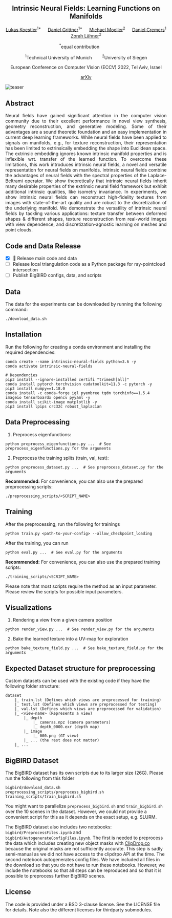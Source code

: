 <h2 align="center">Intrinsic Neural Fields: Learning Functions on Manifolds</h2>

<p align="center">
    <a href="https://lukaskoestler.com">Lukas Koestler</a><sup>1*</sup> &emsp;
    <a href="https://www.linkedin.com/in/daniel-m-grittner/">Daniel Grittner</a><sup>1*</sup> &emsp;
    <a href="https://www.vsa.informatik.uni-siegen.de/en/moeller-michael">Michael Moeller</a><sup>2</sup> &emsp;
    <a href="https://vision.in.tum.de/members/cremers">Daniel Cremers</a><sup>1</sup> &emsp;
    <a href="https://zorah.github.io">Zorah Lähner</a><sup>2</sup> &emsp;
</p>

<p align="center">
    <sup>*</sup>equal contribution&emsp;&emsp;&emsp;
</p>

<p align="center">
    <sup>1</sup>Technical University of Munich&emsp;&emsp;
    <sup>2</sup>University of Siegen<br>
</p>

<p align="center">
    European Conference on Computer Vision (ECCV) 2022, Tel Aviv, Israel
</p>

<p align="center">
    <a href="https://arxiv.org/abs/2203.07967">arXiv</a>
</p>

![teaser](assets/teaser.png)

## Abstract

<p align="justify">Neural fields have gained significant attention in the computer vision community due to their excellent performance in novel view synthesis, geometry reconstruction, and generative modeling. Some of their advantages are a sound theoretic foundation and an easy implementation in current deep learning frameworks. While neural fields have been applied to signals on manifolds, e.g., for texture reconstruction, their representation has been limited to extrinsically embedding the shape into Euclidean space. The extrinsic embedding ignores known intrinsic manifold properties and is inflexible wrt. transfer of the learned function. To overcome these limitations, this work introduces intrinsic neural fields, a novel and versatile representation for neural fields on manifolds. Intrinsic neural fields combine the advantages of neural fields with the spectral properties of the Laplace-Beltrami operator. We show theoretically that intrinsic neural fields inherit many desirable properties of the extrinsic neural field framework but exhibit additional intrinsic qualities, like isometry invariance. In experiments, we show intrinsic neural fields can reconstruct high-fidelity textures from images with state-of-the-art quality and are robust to the discretization of the underlying manifold. We demonstrate the versatility of intrinsic neural fields by tackling various applications: texture transfer between deformed shapes & different shapes, texture reconstruction from real-world images with view dependence, and discretization-agnostic learning on meshes and point clouds.</p>

## Code and Data Release

- [X] 📣 Release main code and data
- [ ] Release local triangulation code as a Python package for ray-pointcloud intersection
- [ ] Publish BigBIRD configs, data, and scripts

## Data

The data for the experiments can be downloaded by running the following command:

```
./download_data.sh
```

## Installation

Run the following for creating a conda environment and installing the required dependencies:

```
conda create --name intrinsic-neural-fields python=3.6 -y
conda activate intrinsic-neural-fields

# Dependencies
pip3 install --ignore-installed certifi "trimesh[all]"
conda install pytorch torchvision cudatoolkit=11.3 -c pytorch -y
pip3 install numpy==1.18.0
conda install -c conda-forge igl pyembree tqdm torchinfo==1.5.4 imageio tensorboardx opencv pyyaml -y
conda install scikit-image matplotlib -y
pip3 install lpips crc32c robust_laplacian
```

## Data Preprocessing 

1) Preprocess eigenfunctions:

```
python preprocess_eigenfunctions.py ...  # See preprocess_eigenfunctions.py for the arguments
```

2) Preprocess the training splits (train, val, test):

```
python preprocess_dataset.py ...  # See preprocess_dataset.py for the arguments
```

**Recommended:** For convenience, you can also use the prepared preprocessing scripts: 

```
./preprocessing_scripts/<SCRIPT_NAME>
```

## Training

After the preprocessing, run the following for trainings

```
python train.py <path-to-your-config> --allow_checkpoint_loading
```

After the training, you can run

```
python eval.py ...  # See eval.py for the arguments
```

**Recommended:** For convenience, you can also use the prepared training scripts: 

```
./training_scripts/<SCRIPT_NAME>
```
Please note that most scripts require the method as an input parameter. Please review the scripts for possible input parameters.

## Visualizations

1) Rendering a view from a given camera position

```
python render_view.py ...  # See render_view.py for the arguments
```

2) Bake the learned texture into a UV-map for exploration

```
python bake_texture_field.py ...  # See bake_texture_field.py for the arguments
```

## Expected Dataset structure for preprocessing

Custom datasets can be used with the existing code if they have the following folder structure:

    dataset
        |_ train.lst (Defines which views are preprocessed for training)
        |_ test.lst (Defines which views are preprocessed for testing)
        |_ val.lst (Defines which views are preprocessed for validation)
        |_ <view-name> (Represents a view)
            |_ depth
                |_ cameras.npz (camera parameters)
                |_ depth_0000.exr (depth map)
            |_ image
                |_ 000.png (GT view)
            |_ ... (the rest does not matter)
        |_ ...


## BigBIRD Dataset

The BigBIRD dataset has its own scripts due to its larger size (26G). Please run the following from this folder
```
bigbird/download_data.sh
preprocessing_scripts/preprocess_bigbird.sh
training_scripts/train_bigbird.sh
```
You might want to parallelize `preprocess_bigbird.sh` and `train_bigbird.sh` over the 10 scenes in the dataset. However, we could not provide a convenient script for this as it depends on the exact setup, e.g. SLURM.

The BigBIRD dataset also includes two notebooks: `bigbird/PreprocessFiles.ipynb` and `bigbird/AutogenerateConfigFiles.ipynb`. The first is needed to preprocess the data which includes creating new object masks with [ClipDrop.co](https://clipdrop.co/) because the original masks are not sufficiently accurate. This step is sadly semi-manual as we did not have access to the clipdrpo API at the time. The second notebook autogenerates config files. We have included all files in the download so that you do not have to run these notebooks. However, we include the notebooks so that all steps can be reproduced and so that it is possible to preprocess further BigBIRD scenes.

## License

The code is provided under a BSD 3-clause license. See the LICENSE file for details. Note also the different licenses for thirdparty submodules.
